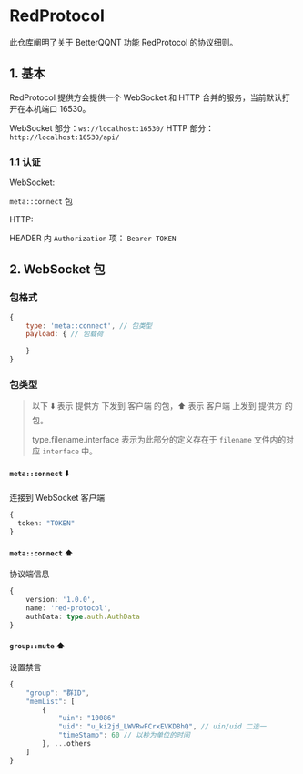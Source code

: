 # RedProtocol

此仓库阐明了关于 BetterQQNT 功能 RedProtocol 的协议细则。

## 1. 基本

RedProtocol 提供方会提供一个 WebSocket 和 HTTP 合并的服务，当前默认打开在本机端口 16530。

WebSocket 部分：`ws://localhost:16530/`
HTTP 部分：`http://localhost:16530/api/`

### 1.1 认证
WebSocket:

  `meta::connect` 包
  
HTTP:

  HEADER 内 `Authorization` 项： `Bearer TOKEN`
  

## 2. WebSocket 包

### 包格式

```js
{
    type: 'meta::connect', // 包类型
    payload: { // 包载荷
      
    }
}
```

### 包类型

> 以下 ⬇️ 表示 提供方 下发到 客户端 的包，⬆️ 表示 客户端 上发到 提供方 的包。
>
> type.filename.interface 表示为此部分的定义存在于 `filename` 文件内的对应 `interface` 中。

#### `meta::connect` ⬇️
连接到 WebSocket 客户端

```ts
{
  token: "TOKEN"
}
```

#### `meta::connect` ⬆️
协议端信息

```ts
{
    version: '1.0.0',
    name: 'red-protocol',
    authData: type.auth.AuthData
}
```

#### `group::mute` ⬆️
设置禁言

```ts
{
    "group": "群ID",
    "memList": [
        {
            "uin": "10086"
            "uid": "u_ki2jd_LWVRwFCrxEVKD8hQ", // uin/uid 二选一
            "timeStamp": 60 // 以秒为单位的时间
        }, ...others
    ]
}
```



